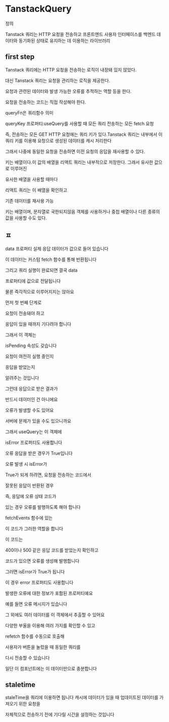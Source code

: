 # TanstackQuery
정의

Tanstack 쿼리는 HTTP 요청을 전송하고 프론트엔드 사용자 인터페이스를 백엔드 데이터와 동기화된 상태로 유지하는 데 이용하는 라이브러리

## first step
Tanstack 쿼리에는 HTTP 요청을 전송하는 로직이 내장돼 있지 않았다.

대신 Tanstack 쿼리는 요청을 관리하는 로직을 제공한다.

요청과 관련된 데이터와 발생 가능한 오류를 추적하는 역할 등을 한다.

요청을 전송하는 코드는 직접 작성해야 한다.
 
queryFn은 쿼리함수 의미



queryKey 프로퍼티:useQuery를 사용할 때 모든 쿼리 전송하는 모든 fetch 요청

즉, 전송하는 모든 GET HTTP 요청에는 쿼리 키가 있다.Tanstack 쿼리는 내부에서 이 쿼리 키를 이용해 요청으로 생성된 데이터를 캐시 처리한다

그래서 나중에 동일한 요청을 전송하면 이전 요청의 응답을 재사용할 수 있다.

키는 배열이다.이 값의 배열을 리액트 쿼리는 내부적으로 저장한다. 그래서 유사한 값으로 이루어진

유사한 배열을 사용할 때마다

리액트 쿼리는 이 배열을 확인하고

기존 데이터를 재사용 가능

키는 배열이며, 문자열로 국한되지않음 객체를 사용하거나 중첩 배열이나  다른 종류의 값을 사용할 수도 있다.



## ㅍ
data 프로퍼티 실제 응답 데이터가 값으로 들어 있습니다

이 데이터는 커스텀 fetch 함수를 통해 반환됩니다

그리고 쿼리 실행이 완료되면 결국 data

프로퍼티에 값으로 전달됩니다

물론 즉각적으로 이루어지지는 않아요

먼저 첫 번째 단계로

요청이 전송돼야 하고

응답이 있을 때까지 기다려야 합니다

그래서 이 객체는

isPending 속성도 갖습니다

요청이 여전히 실행 중인지

응답을 받았는지

알려주는 것입니다

그런데 응답으로 받은 결과가

반드시 데이터인 건 아니에요

오류가 발생할 수도 있어요

서버에 문제가 있을 수도 있으니까요

그래서 useQuery는 이 객체에

isError 프로퍼티도 사용합니다

오류 응답을 받은 경우가 True입니다

오류 발생 시 isError가

True가 되게 하려면, 요청을 전송하는 코드에서

잘못된 응답이 반환된 경우

즉, 응답에 오류 상태 코드가

있는 경우 오류를 발행하도록 해야 합니다

fetchEvents 함수에 있는

이 코드가 그러한 역할을 합니다

이 코드는

400이나 500 같은 응답 코드를 받았는지 확인하고

코드가 있으면 오류를 생성해 발행합니다

그러면 isError가 True가 됩니다

이 경우 error 프로퍼티도 사용합니다

발생한 오류에 대한 정보가 포함된 프로퍼티예요

예를 들면 오류 메시지가 있습니다

그 외에도 여러 데이터를 이 객체에서 추출할 수 있어요

다양한 부울을 이용해 여러 가지를 확인할 수 있고

refetch 함수를 수동으로 호출해

사용자가 버튼을 눌렀을 때 동일한 쿼리를

다시 전송할 수 있습니다

일단 이 컴포넌트에는 이 데이터만으로 충분합니다


## staletime

staleTime을 쿼리에 이용하면 됩니다 캐시에 데이터가 있을 때 업데이트된 데이터를 가져오기 위한 요청을

자체적으로 전송하기 전에 기다릴 시간을 설정하는 것입니다